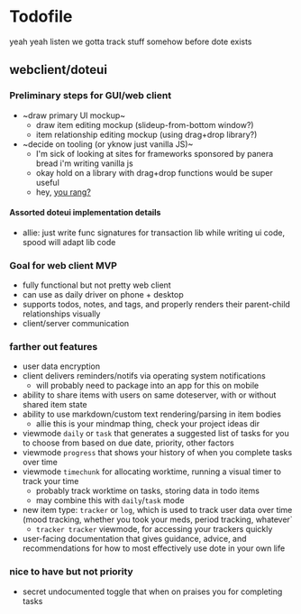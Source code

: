 # Todofile

yeah yeah listen we gotta track stuff somehow before dote exists

## webclient/doteui

### Preliminary steps for GUI/web client

- ~draw primary UI mockup~
    - draw item editing mockup (slideup-from-bottom window?)
    - item relationship editing mockup (using drag+drop library?)
- ~decide on tooling (or yknow just vanilla JS)~
    - I'm sick of looking at sites for frameworks sponsored by panera bread i'm writing vanilla js
    - okay hold on a library with drag+drop functions would be super useful
    - hey, [you rang?](https://interactjs.io/)

#### Assorted doteui implementation details

- allie: just write func signatures for transaction lib while writing ui code, spood will adapt lib code

### Goal for web client MVP

- fully functional but not pretty web client
- can use as daily driver on phone + desktop
- supports todos, notes, and tags, and properly renders their parent-child relationships visually
- client/server communication

### farther out features

- user data encryption
- client delivers reminders/notifs via operating system notifications
    - will probably need to package into an app for this on mobile
- ability to share items with users on same doteserver, with or without shared item state
- ability to use markdown/custom text rendering/parsing in item bodies
    - allie this is your mindmap thing, check your project ideas dir
- viewmode `daily` or `task` that generates a suggested list of tasks for you to choose from based on due date, priority, other factors
- viewmode `progress` that shows your history of when you complete tasks over time
- viewmode `timechunk` for allocating worktime, running a visual timer to track your time
    - probably track worktime on tasks, storing data in todo items
    - may combine this with `daily`/`task` mode
- new item type: `tracker` or `log`, which is used to track user data over time (mood tracking, whether you took your meds, period tracking, whatever`
    - `tracker tracker` viewmode, for accessing your trackers quickly
- user-facing documentation that gives guidance, advice, and recommendations for how to most effectively use dote in your own life

### nice to have but not priority

- secret undocumented toggle that when on praises you for completing tasks
